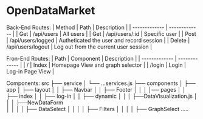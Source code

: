 # OpenDataMarket

Back-End Routes:
| Method | Path | Description |
| ------------- | ------------- |
| Get  | /api/users  | All users |
| Get  | /api/users/:id  | Specific user |
| Post | /api/users/logged | Autheticated the user and record session |
| Delete | /api/users/logout | Log out from the current user session |


Fron-End Routes:
| Path | Component | Description |
| ------------- | ------------- |
| /       | Index  | Homepage View and graph selector |
| /login  | Login  | Log-in Page View |


Components:
src
├── service
│   └── ...services.js
├── components
│   ├── app
│   ├── layout
│   │       ├── Navbar
│   │       ├── Footer
│   │
│   │── pages
│   │       ├── index
│   │       ├── log-in
│   │       ├── dynamic
│   │       │       ├──DataVisualization.js
│   │       │       ├──NewDataForm  
│   │       │       │      ├── DataSelect
│   │       │       │      ├── Filters
│   │       │       │      ├── GraphSelect
.....